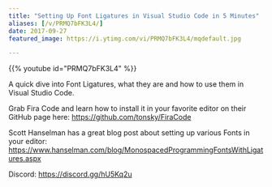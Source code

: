 ```yaml
---
title: "Setting Up Font Ligatures in Visual Studio Code in 5 Minutes"
aliases: [/v/PRMQ7bFK3L4/]
date: 2017-09-27
featured_image: https://i.ytimg.com/vi/PRMQ7bFK3L4/mqdefault.jpg

---
```


{{% youtube id="PRMQ7bFK3L4" %}}

A quick dive into Font Ligatures, what they are and how to use them in Visual Studio Code.

Grab Fira Code and learn how to install it in your favorite editor on their GitHub page here: https://github.com/tonsky/FiraCode

Scott Hanselman has a great blog post about setting up various Fonts in your editor: https://www.hanselman.com/blog/MonospacedProgrammingFontsWithLigatures.aspx

Discord: https://discord.gg/hU5Kq2u